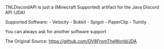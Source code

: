 TNLDiscordAPI is just a (Minecraft Supported) artifact for the Java Discord API (JDA)

Supported Software:
    - Velocity
    - Bukkit
    - Spigot
    - PaperClip
    - Tuinity

You can always ask for another software support

The Original Source: https://github.com/DV8FromTheWorld/JDA